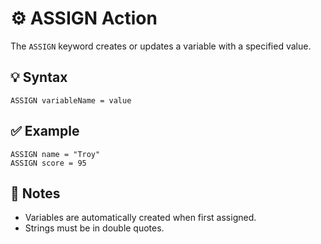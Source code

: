# ⚙️ ASSIGN Action

The `ASSIGN` keyword creates or updates a variable with a specified value.

## 💡 Syntax

```snippet
ASSIGN variableName = value
```

## ✅ Example

```snippet
ASSIGN name = "Troy"
ASSIGN score = 95
```

## 📌 Notes

- Variables are automatically created when first assigned.
- Strings must be in double quotes.
